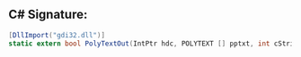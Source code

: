 
## C# Signature:
```cs
[DllImport("gdi32.dll")]
static extern bool PolyTextOut(IntPtr hdc, POLYTEXT [] pptxt, int cStrings);
```

